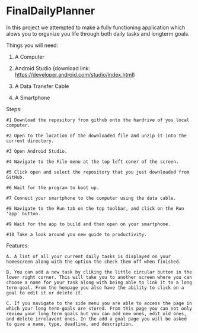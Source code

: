 # FinalDailyPlanner
In this project we attempted to make a fully functioning application which alows you to organize you life through both daily tasks and longterm goals.

Things you will need:
	
  1. A Computer 
	
  2. Android Studio (download link: https://developer.android.com/studio/index.html)
	
  3. A Data Transfer Cable 
	
  4. A Smartphone

Steps:

	#1 Download the repository from github onto the hardrive of you local computer.

	#2 Open to the location of the downloaded file and unzip it into the current directory.

	#3 Open Android Studio.

	#4 Navigate to the File menu at the top left coner of the screen.

	#5 Click open and select the repository that you just downloaded from GitHub.

	#6 Wait for the program to boot up.
	
	#7 Connect your smartphone to the computer using the data cable.
	
	#8 Navigate to the Run tab on the top toolbar, and click on the Run 'app' button.
	
	#9 Wait for the app to build and then open on your smartphone. 
	
	#10 Take a look around you new guide to productivity.
	

Features:

	A. A list of all your current daily tasks is displayed on your homescreen along with the option the check them off when finished.
	
	B. You can add a new task by cliking the little circular button in the lower right corner. This will take you to another screen where you can choose a name for your task along with being able to link it to a long term-goal. From the hompage you also have the ability to click on a goal to edit it or delete it.
	
	C. If you navigate to the side menu you are able to access the page in which your long term-goals are stored. From this page you can not only review your long term goals but you can add new ones, edit old ones, and delete irrelavent ones. In the add a goal page you will be asked to give a name, type, deadline, and description.
